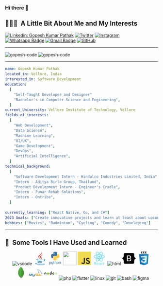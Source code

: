 ### Hi there 👋

## 👨🏻‍💻 &nbsp;A Little Bit About Me and My Interests</h2>

<!--[![GitHub gopesh-code](https://img.shields.io/github/followers/gopesh-code?label=follow&style=social)](https://github.com/gopesh-code)
![GitHub stars](https://img.shields.io/github/stars/gopesh-code?style=social)-->
[![Linkedin: Gopesh Kumar Pathak](https://img.shields.io/badge/-Linkedin-blue?style=flat-square&logo=Linkedin&logoColor=white&link=https://www.linkedin.com/in/gopeshkumarpathak/)](https://www.linkedin.com/in/gopeshkumarpathak/)
[![Twitter](https://img.shields.io/badge/-Twitter-222222?style=flat-square&logo=twitter&logoColor=white&link=https://twitter.com/gopunuts/)](https://twitter.com/gopunuts/)
<a href="https://www.instagram.com/dontgopesh" target="_blank"><img src="https://img.shields.io/badge/Instagram-%23E4405F.svg?&style=flat-square&logo=instagram&logoColor=white" alt="Instagram"></a>
[![Whatsapp Badge](https://img.shields.io/badge/-Whatsapp-4CA143?style=flat-square&labelColor=4CA143&logo=whatsapp&logoColor=white&link=https://api.whatsapp.com/send?phone=+919719951595&text=gopesh)](https://api.whatsapp.com/send?phone=+919719951595&text=gopesh)
[![Gmail Badge](https://img.shields.io/badge/-Gmail-c14438?style=flat-square&logo=Gmail&logoColor=white&link=mailto:gopeshkumarpathak@gmail.com)](mailto:gopeshkumarpathak@gmail.com)
[![GitHub](https://img.shields.io/badge/-GitHub-181717?style=flat-square&logo=github&link=https://github.com/gopesh-code/)](https://github.com/gopesh-code/)

<!--
<div align="center" style="text-align:center">
    <a href="mailto:gopeshkumarpathak@gmail.com">
        <img src="https://img.shields.io/badge/-Gmail-EA4335?style=for-the-badge&logo=Gmail&logoColor=white" alt="Email">
    </a>
    <a href="https://www.linkedin.com/in/gopeshkumarpathak/">
        <img src="https://img.shields.io/badge/LinkedIn-0A66C2?style=for-the-badge&logo=linkedin&logoColor=white"
            alt="Gopesh's LinkedIn">
    </a>
 </div>
-->

<hr>
<!--<img align="left" width="33%" src='https://github-readme-stats.vercel.app/api?username=gopesh-code&show_icons=true&theme=radical&count_private=true'/>-->
<img align="center" width="35%" src="https://github-readme-streak-stats.herokuapp.com?user=gopesh-code&count_private=true&theme=radical" alt="gopesh-code"/>
<img align="center" width="33%" src="https://github-readme-stats.vercel.app/api/top-langs/?username=gopesh-code&count_private=true&theme=radical&layout=compact" alt="gopesh-code"/>
<hr>

```yaml
name: Gopesh Kumar Pathak
located_in: Vellore, India
interested_in: Software Development
education:
  [
    "Self-Taught Developer and Designer"
    "Bachelor's in Computer Science and Engineering",
  ]
current_University: Vellore Institute of Technology, Vellore
fields_of_interests:
  [
    "Web Development",
    "Data Science",
    "Machine Learning",
    "UI/UX",
    "Game Development",
    "DevOps",
    "Artificial Intelligence",
  ]
technical_background:
  [
    "Software Development Intern - Hindalco Industries Limited, India"
    "Intern - Aditya Birla Group, Thailand",
    "Product Development Intern - Engineer's Cradle",
    "Intern - Punar Rehab Solutions",
    "Intern - Ontribe",
  ]
  
currently_learning: ["React Native, Go, and C#"]
2023 Goals: ["Create innovative projects and learn at least about upcoming technologies."]
hobbies: ["Movies", "Badminton", "Cycling", "Comedy", "Developing"]
```
<hr>

<h2> 🔭 &nbsp;Some Tools I Have Used and Learned</h2>
<p align="center">
<img src="https://cdn.jsdelivr.net/gh/devicons/devicon/icons/vscode/vscode-original.svg" alt="vscode" width="45" height="45"/>
<img src="https://raw.githubusercontent.com/devicons/devicon/master/icons/java/java-original.svg" alt="python" width="45" height="45" />
<img src="https://raw.githubusercontent.com/devicons/devicon/master/icons/python/python-original-wordmark.svg" alt="python" width="45" height="45" />
<img src="https://cdn.jsdelivr.net/gh/devicons/devicon/icons/cplusplus/cplusplus-original.svg" width="45" height="45"/>
<img src="https://raw.githubusercontent.com/devicons/devicon/master/icons/javascript/javascript-original.svg" alt="javascript" width="45" height="45" />
<img src="https://raw.githubusercontent.com/devicons/devicon/master/icons/react/react-original-wordmark.svg" alt="react" width="45" height="45" />
<img src="https://cdn.jsdelivr.net/gh/devicons/devicon/icons/html5/html5-original.svg" alt="html" width="45" height="45"/>
<img src="https://raw.githubusercontent.com/devicons/devicon/master/icons/bootstrap/bootstrap-plain.svg" alt="bootstrap" width="45" height="45" />
<img src="https://raw.githubusercontent.com/devicons/devicon/master/icons/css3/css3-original-wordmark.svg" alt="css3" width="45" height="45" />
<img src="https://raw.githubusercontent.com/devicons/devicon/master/icons/mongodb/mongodb-original.svg" alt="mongodb" width="45" height="45" />
<img src="https://raw.githubusercontent.com/devicons/devicon/master/icons/mysql/mysql-original-wordmark.svg" alt="mysql" width="45" height="45" />
<img src="https://raw.githubusercontent.com/devicons/devicon/master/icons/nodejs/nodejs-original-wordmark.svg" alt="nodejs" width="45" height="45" />
<img src="https://cdn.jsdelivr.net/gh/devicons/devicon/icons/php/php-original.svg" alt="php" width="45" height="45"/>
<img src="https://cdn.jsdelivr.net/gh/devicons/devicon/icons/flutter/flutter-original.svg" alt="flutter" width="45" height="45"/>
<img src="https://cdn.jsdelivr.net/gh/devicons/devicon/icons/linux/linux-original.svg" alt="linux" width="45" height="45"/>       
<img src="https://cdn.jsdelivr.net/gh/devicons/devicon/icons/git/git-original.svg" alt="git" width="45" height="45"/>
<img src="https://cdn.jsdelivr.net/gh/devicons/devicon/icons/bash/bash-original.svg" alt="bash" width="45" height="45"/>
<img src="https://cdn.jsdelivr.net/gh/devicons/devicon/icons/figma/figma-original.svg" alt="figma" width="45" height="45"/>   
</p>


